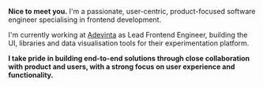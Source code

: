 **Nice to meet you.** I'm a passionate, user-centric, product-focused software engineer specialising in frontend development.

I'm currently working at [Adevinta](https://adevinta.com) as Lead Frontend Engineer, building the UI, libraries and data visualisation tools for their experimentation platform.

**I take pride in building end-to-end solutions through close collaboration with product and users, with a strong focus on user experience and functionality.**
